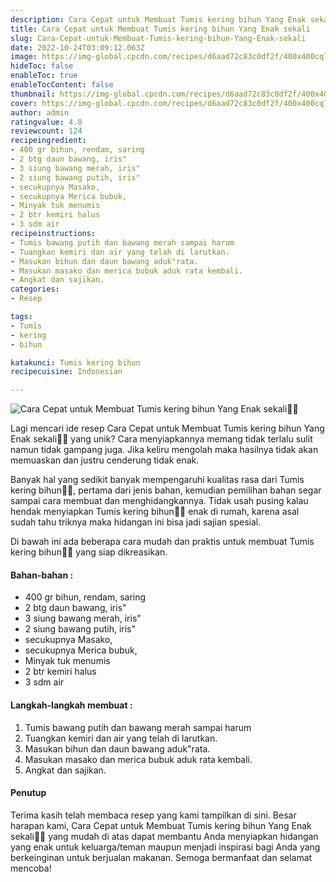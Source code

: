 ```yaml
---
description: Cara Cepat untuk Membuat Tumis kering bihun Yang Enak sekali"
title: Cara Cepat untuk Membuat Tumis kering bihun Yang Enak sekali
slug: Cara-Cepat-untuk-Membuat-Tumis-kering-bihun-Yang-Enak-sekali
date: 2022-10-24T03:09:12.063Z
image: https://img-global.cpcdn.com/recipes/d6aad72c83c0df2f/400x400cq70/photo.jpg
hideToc: false
enableToc: true
enableTocContent: false
thumbnail: https://img-global.cpcdn.com/recipes/d6aad72c83c0df2f/400x400cq70/photo.jpg
cover: https://img-global.cpcdn.com/recipes/d6aad72c83c0df2f/400x400cq70/photo.jpg
author: admin
ratingvalue: 4.8
reviewcount: 124
recipeingredient:
- 400 gr bihun, rendam, saring
- 2 btg daun bawang, iris"
- 3 siung bawang merah, iris"
- 2 siung bawang putih, iris"
- secukupnya Masako,
- secukupnya Merica bubuk,
- Minyak tuk menumis
- 2 btr kemiri halus
- 3 sdm air
recipeinstructions:
- Tumis bawang putih dan bawang merah sampai harum
- Tuangkan kemiri dan air yang telah di larutkan.
- Masukan bihun dan daun bawang aduk"rata.
- Masukan masako dan merica bubuk aduk rata kembali.
- Angkat dan sajikan.
categories:
- Resep

tags:
- Tumis
- kering
- bihun

katakunci: Tumis kering bihun
recipecuisine: Indonesian

---
```


![Cara Cepat untuk Membuat Tumis kering bihun Yang Enak sekali👩‍🍳](https://img-global.cpcdn.com/recipes/d6aad72c83c0df2f/400x400cq70/photo.jpg)

Lagi mencari ide resep Cara Cepat untuk Membuat Tumis kering bihun Yang Enak sekali👩‍🍳 yang unik? Cara menyiapkannya memang tidak terlalu sulit namun tidak gampang juga. Jika keliru mengolah maka hasilnya tidak akan memuaskan dan justru cenderung tidak enak.

Banyak hal yang sedikit banyak mempengaruhi kualitas rasa dari Tumis kering bihun👩‍🍳, pertama dari jenis bahan, kemudian pemilihan bahan segar sampai cara membuat dan menghidangkannya. Tidak usah pusing kalau hendak menyiapkan Tumis kering bihun👩‍🍳 enak di rumah, karena asal sudah tahu triknya maka hidangan ini bisa jadi sajian spesial.

Di bawah ini ada beberapa cara mudah dan praktis untuk membuat Tumis kering bihun👩‍🍳 yang siap dikreasikan.

<!--inarticleads1-->

#### Bahan-bahan :

- 400 gr bihun, rendam, saring
- 2 btg daun bawang, iris"
- 3 siung bawang merah, iris"
- 2 siung bawang putih, iris"
- secukupnya Masako,
- secukupnya Merica bubuk,
- Minyak tuk menumis
- 2 btr kemiri halus
- 3 sdm air

<!--inarticleads2-->

#### Langkah-langkah membuat :

1. Tumis bawang putih dan bawang merah sampai harum
1. Tuangkan kemiri dan air yang telah di larutkan.
1. Masukan bihun dan daun bawang aduk"rata.
1. Masukan masako dan merica bubuk aduk rata kembali.
1. Angkat dan sajikan.

#### Penutup

Terima kasih telah membaca resep yang kami tampilkan di sini. Besar harapan kami, Cara Cepat untuk Membuat Tumis kering bihun Yang Enak sekali👩‍🍳 yang mudah di atas dapat membantu Anda menyiapkan hidangan yang enak untuk keluarga/teman maupun menjadi inspirasi bagi Anda yang berkeinginan untuk berjualan makanan. Semoga bermanfaat dan selamat mencoba!